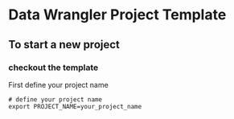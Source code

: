 # Data Wrangler Project Template

## To start a new project

### checkout the template
First define your project name
```
# define your project name
export PROJECT_NAME=your_project_name
```

